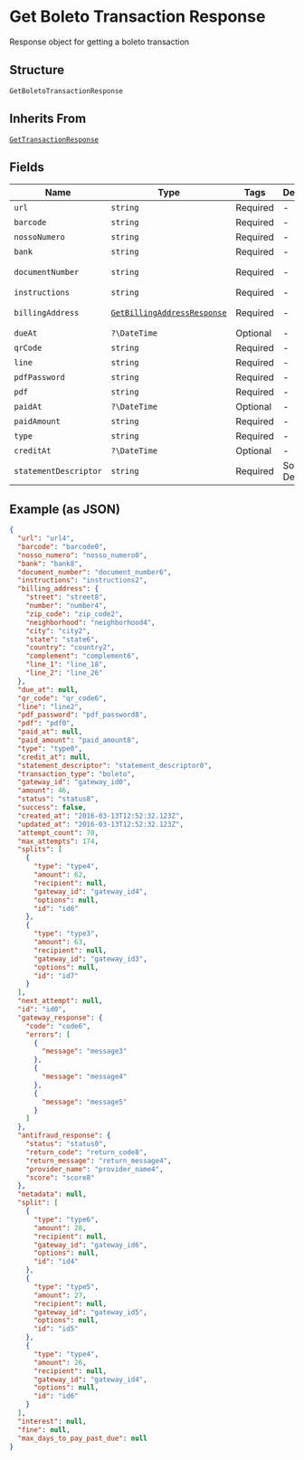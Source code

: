 
# Get Boleto Transaction Response

Response object for getting a boleto transaction

## Structure

`GetBoletoTransactionResponse`

## Inherits From

[`GetTransactionResponse`](../../doc/models/get-transaction-response.md)

## Fields

| Name | Type | Tags | Description | Getter | Setter |
|  --- | --- | --- | --- | --- | --- |
| `url` | `string` | Required | - | getUrl(): string | setUrl(string url): void |
| `barcode` | `string` | Required | - | getBarcode(): string | setBarcode(string barcode): void |
| `nossoNumero` | `string` | Required | - | getNossoNumero(): string | setNossoNumero(string nossoNumero): void |
| `bank` | `string` | Required | - | getBank(): string | setBank(string bank): void |
| `documentNumber` | `string` | Required | - | getDocumentNumber(): string | setDocumentNumber(string documentNumber): void |
| `instructions` | `string` | Required | - | getInstructions(): string | setInstructions(string instructions): void |
| `billingAddress` | [`GetBillingAddressResponse`](../../doc/models/get-billing-address-response.md) | Required | - | getBillingAddress(): GetBillingAddressResponse | setBillingAddress(GetBillingAddressResponse billingAddress): void |
| `dueAt` | `?\DateTime` | Optional | - | getDueAt(): ?\DateTime | setDueAt(?\DateTime dueAt): void |
| `qrCode` | `string` | Required | - | getQrCode(): string | setQrCode(string qrCode): void |
| `line` | `string` | Required | - | getLine(): string | setLine(string line): void |
| `pdfPassword` | `string` | Required | - | getPdfPassword(): string | setPdfPassword(string pdfPassword): void |
| `pdf` | `string` | Required | - | getPdf(): string | setPdf(string pdf): void |
| `paidAt` | `?\DateTime` | Optional | - | getPaidAt(): ?\DateTime | setPaidAt(?\DateTime paidAt): void |
| `paidAmount` | `string` | Required | - | getPaidAmount(): string | setPaidAmount(string paidAmount): void |
| `type` | `string` | Required | - | getType(): string | setType(string type): void |
| `creditAt` | `?\DateTime` | Optional | - | getCreditAt(): ?\DateTime | setCreditAt(?\DateTime creditAt): void |
| `statementDescriptor` | `string` | Required | Soft Descriptor | getStatementDescriptor(): string | setStatementDescriptor(string statementDescriptor): void |

## Example (as JSON)

```json
{
  "url": "url4",
  "barcode": "barcode0",
  "nosso_numero": "nosso_numero0",
  "bank": "bank8",
  "document_number": "document_number6",
  "instructions": "instructions2",
  "billing_address": {
    "street": "street8",
    "number": "number4",
    "zip_code": "zip_code2",
    "neighborhood": "neighborhood4",
    "city": "city2",
    "state": "state6",
    "country": "country2",
    "complement": "complement6",
    "line_1": "line_18",
    "line_2": "line_26"
  },
  "due_at": null,
  "qr_code": "qr_code6",
  "line": "line2",
  "pdf_password": "pdf_password8",
  "pdf": "pdf0",
  "paid_at": null,
  "paid_amount": "paid_amount8",
  "type": "type0",
  "credit_at": null,
  "statement_descriptor": "statement_descriptor0",
  "transaction_type": "boleto",
  "gateway_id": "gateway_id0",
  "amount": 46,
  "status": "status8",
  "success": false,
  "created_at": "2016-03-13T12:52:32.123Z",
  "updated_at": "2016-03-13T12:52:32.123Z",
  "attempt_count": 70,
  "max_attempts": 174,
  "splits": [
    {
      "type": "type4",
      "amount": 62,
      "recipient": null,
      "gateway_id": "gateway_id4",
      "options": null,
      "id": "id6"
    },
    {
      "type": "type3",
      "amount": 63,
      "recipient": null,
      "gateway_id": "gateway_id3",
      "options": null,
      "id": "id7"
    }
  ],
  "next_attempt": null,
  "id": "id0",
  "gateway_response": {
    "code": "code6",
    "errors": [
      {
        "message": "message3"
      },
      {
        "message": "message4"
      },
      {
        "message": "message5"
      }
    ]
  },
  "antifraud_response": {
    "status": "status0",
    "return_code": "return_code8",
    "return_message": "return_message4",
    "provider_name": "provider_name4",
    "score": "score8"
  },
  "metadata": null,
  "split": [
    {
      "type": "type6",
      "amount": 28,
      "recipient": null,
      "gateway_id": "gateway_id6",
      "options": null,
      "id": "id4"
    },
    {
      "type": "type5",
      "amount": 27,
      "recipient": null,
      "gateway_id": "gateway_id5",
      "options": null,
      "id": "id5"
    },
    {
      "type": "type4",
      "amount": 26,
      "recipient": null,
      "gateway_id": "gateway_id4",
      "options": null,
      "id": "id6"
    }
  ],
  "interest": null,
  "fine": null,
  "max_days_to_pay_past_due": null
}
```

